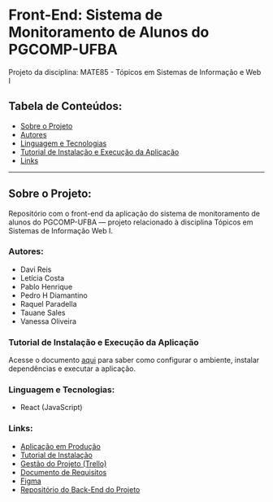 ﻿# Front-End: Sistema de Monitoramento de Alunos do PGCOMP-UFBA
Projeto da disciplina: MATE85 - Tópicos em Sistemas de Informação e Web I

## Tabela de Conteúdos:
- [Sobre o Projeto](#sobre-o-projeto)
- [Autores](#autores)
- [Linguagem e Tecnologias](#linguagem-e-tecnologias)
- [Tutorial de Instalação e Execução da Aplicação](#tutorial-de-instala%C3%A7%C3%A3o-e-execu%C3%A7%C3%A3o-da-aplica%C3%A7%C3%A3o)
- [Links](#links)

<hr>

## Sobre o Projeto:
Repositório com o front-end da aplicação do sistema de monitoramento de alunos do PGCOMP-UFBA — projeto relacionado à disciplina Tópicos em Sistemas de Informação Web I.

### Autores:
- Davi Reis
- Letícia Costa
- Pablo Henrique
- Pedro H Diamantino
- Raquel Paradella
- Tauane Sales
- Vanessa Oliveira

### Tutorial de Instalação e Execução da Aplicação
Acesse o documento [aqui](/docs/instalacao.md) para saber como configurar o ambiente, instalar dependências e executar a aplicação.

### Linguagem e Tecnologias:
- React (JavaScript)

### Links:
- [Aplicação em Produção](https://front.mate85.tauane.artadevs.tech)
- [Tutorial de Instalação](./docs/instalacao.md)
- [Gestão do Projeto (Trello)](https://trello.com/templates/project-management/gestão-de-projetos-fn73Cyyt)
- [Documento de Requisitos](https://docs.google.com/document/d/1pyL5qi0StpbdY4Hxs0oPhLO5XkQL6UaDdRmx9OWwfYU/edit)
- [Figma](https://www.figma.com/file/QzQO76oFpBcMDePKnyhh2b/Figma-basics?type=design&node-id=621-44&mode=design&t=KEnbQcJLPGA2aSEh-0)
- [Repositório do Back-End do Projeto](https://github.com/tauanesales/BACK-MATE85-Topicos-em-sistemas-de-informacao-e-web-i)

